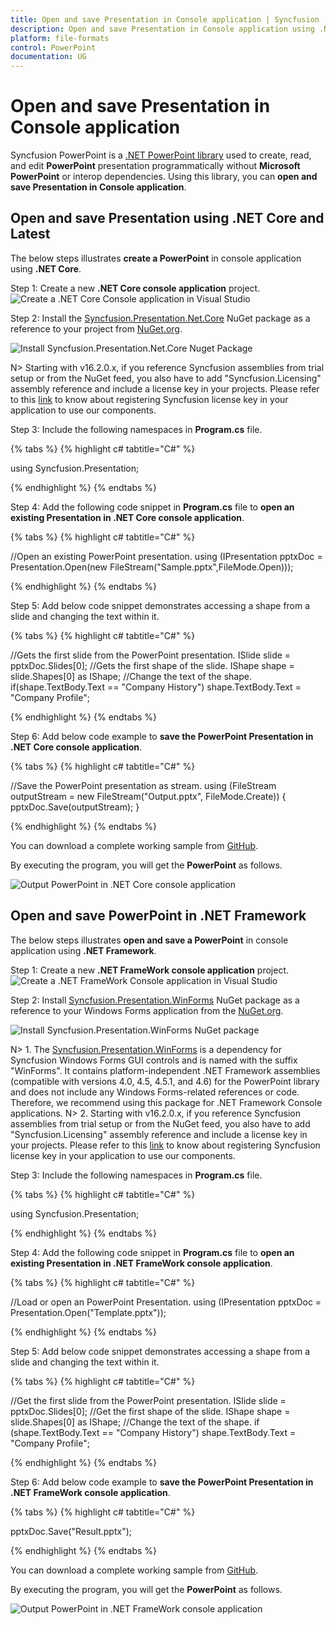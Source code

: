 ```yaml
---
title: Open and save Presentation in Console application | Syncfusion
description: Open and save Presentation in Console application using .NET PowerPoint library (Presentation) without Microsoft PowerPoint or interop dependencies.
platform: file-formats
control: PowerPoint
documentation: UG
---
```


# Open and save Presentation in Console application

Syncfusion PowerPoint is a [.NET PowerPoint library](https://www.syncfusion.com/document-processing/powerpoint-framework/net) used to create, read, and edit **PowerPoint** presentation programmatically without **Microsoft PowerPoint** or interop dependencies. Using this library, you can **open and save Presentation in Console application**.

## Open and save Presentation using .NET Core and Latest

The below steps illustrates **create a PowerPoint** in console application using **.NET Core**.

Step 1: Create a new **.NET Core console application** project.
![Create a .NET Core Console application in Visual Studio](Console-Images/.NET/Console-Template-Net-Core.png)

Step 2: Install the [Syncfusion.Presentation.Net.Core](https://www.nuget.org/packages/Syncfusion.Presentation.Net.Core/) NuGet package as a reference to your project from [NuGet.org](https://www.nuget.org/).

![Install Syncfusion.Presentation.Net.Core Nuget Package](Workingwith_Blazor/NuGet.png)

N> Starting with v16.2.0.x, if you reference Syncfusion assemblies from trial setup or from the NuGet feed, you also have to add "Syncfusion.Licensing" assembly reference and include a license key in your projects. Please refer to this [link](https://help.syncfusion.com/common/essential-studio/licensing/overview) to know about registering Syncfusion license key in your application to use our components.

Step 3: Include the following namespaces in **Program.cs** file.

{% tabs %}
{% highlight c# tabtitle="C#" %}

using Syncfusion.Presentation;

{% endhighlight %}
{% endtabs %}

Step 4: Add the following code snippet in **Program.cs** file to **open an existing Presentation in .NET Core console application**.

{% tabs %}
{% highlight c# tabtitle="C#" %}

//Open an existing PowerPoint presentation.
using (IPresentation pptxDoc = Presentation.Open(new FileStream("Sample.pptx",FileMode.Open)));

{% endhighlight %}
{% endtabs %}

Step 5: Add below code snippet demonstrates accessing a shape from a slide and changing the text within it.

{% tabs %}
{% highlight c# tabtitle="C#" %}

//Gets the first slide from the PowerPoint presentation.
ISlide slide = pptxDoc.Slides[0];
//Gets the first shape of the slide.
IShape shape = slide.Shapes[0] as IShape;
//Change the text of the shape.
if(shape.TextBody.Text == "Company History")
    shape.TextBody.Text = "Company Profile";

{% endhighlight %}
{% endtabs %}

Step 6: Add below code example to **save the PowerPoint Presentation in .NET Core console application**.

{% tabs %}
{% highlight c# tabtitle="C#" %}

//Save the PowerPoint presentation as stream.
using (FileStream outputStream = new FileStream("Output.pptx", FileMode.Create))
{
    pptxDoc.Save(outputStream);
}

{% endhighlight %}
{% endtabs %}

You can download a complete working sample from [GitHub](https://github.com/SyncfusionExamples/PowerPoint-Examples/tree/master/Read-and-save-PowerPoint-presentation/Open-and-save-PowerPoint/.NET).

By executing the program, you will get the **PowerPoint** as follows.

![Output PowerPoint in .NET Core console application](Workingwith_Core/Open-and-Save-output-image.png)

## Open and save PowerPoint in .NET Framework

The below steps illustrates **open and save a PowerPoint** in console application using **.NET Framework**.

Step 1: Create a new **.NET FrameWork console application** project.
![Create a .NET FrameWork Console application in Visual Studio](Console-Images/.NET-FrameWork/Console-Template-Net-FrameWork.png)

Step 2: Install [Syncfusion.Presentation.WinForms](https://www.nuget.org/packages/Syncfusion.Presentation.WinForms/) NuGet package as a reference to your Windows Forms application from the [NuGet.org](https://www.nuget.org/).

![Install Syncfusion.Presentation.WinForms NuGet package](Workingwith_Windows/Install_Nuget.png)

N> 1. The [Syncfusion.Presentation.WinForms](https://www.nuget.org/packages/Syncfusion.Presentation.WinForms/) is a dependency for Syncfusion Windows Forms GUI controls and is named with the suffix "WinForms". It contains platform-independent .NET Framework assemblies (compatible with versions 4.0, 4.5, 4.5.1, and 4.6) for the PowerPoint library and does not include any Windows Forms-related references or code. Therefore, we recommend using this package for .NET Framework Console applications.
N> 2. Starting with v16.2.0.x, if you reference Syncfusion assemblies from trial setup or from the NuGet feed, you also have to add "Syncfusion.Licensing" assembly reference and include a license key in your projects. Please refer to this [link](https://help.syncfusion.com/common/essential-studio/licensing/overview) to know about registering Syncfusion license key in your application to use our components.

Step 3: Include the following namespaces in **Program.cs** file.

{% tabs %}
{% highlight c# tabtitle="C#" %}

using Syncfusion.Presentation;

{% endhighlight %}
{% endtabs %}

Step 4: Add the following code snippet in **Program.cs** file to **open an existing Presentation in .NET FrameWork console application**.

{% tabs %}
{% highlight c# tabtitle="C#" %}

//Load or open an PowerPoint Presentation.
using (IPresentation pptxDoc = Presentation.Open("Template.pptx"));

{% endhighlight %}
{% endtabs %}

Step 5: Add below code snippet demonstrates accessing a shape from a slide and changing the text within it.

{% tabs %}
{% highlight c# tabtitle="C#" %}

//Get the first slide from the PowerPoint presentation.
ISlide slide = pptxDoc.Slides[0];
//Get the first shape of the slide.
IShape shape = slide.Shapes[0] as IShape;
//Change the text of the shape.
if (shape.TextBody.Text == "Company History")
	shape.TextBody.Text = "Company Profile";

{% endhighlight %}
{% endtabs %}

Step 6: Add below code example to **save the PowerPoint Presentation in .NET FrameWork console application**.

{% tabs %}
{% highlight c# tabtitle="C#" %}

pptxDoc.Save("Result.pptx");

{% endhighlight %}
{% endtabs %}

You can download a complete working sample from [GitHub](https://github.com/SyncfusionExamples/PowerPoint-Examples/tree/master/Read-and-save-PowerPoint-presentation/Open-and-save-PowerPoint/.NET-Framework).

By executing the program, you will get the **PowerPoint** as follows.

![Output PowerPoint in .NET FrameWork console application](Workingwith_Core/Open-and-Save-output-image.png)